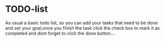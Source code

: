 # TODO-list

As usual a basic todo list,
so you can add your tasks that need to be done
and set your goal,once you finish the task click the check box to mark it as completed and 
dont forget to click the done button....
